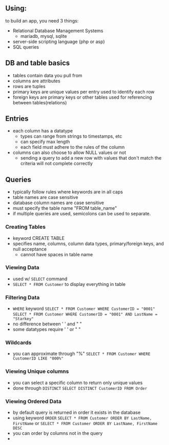 ## Using:
to build an app, you need 3 things:
- Relational Database Management Systems
	- mariadb, mysql, sqlite
- server-side scripting language (php or asp)
- SQL queries
## DB and table basics
- tables contain data you pull from
- columns are attributes
- rows are tuples
- primary keys are unique values per entry used to identify each row
- foreign keys are primary keys or other tables used for referencing between tables(relations)
## Entries
- each column has a datatype
	- types can range from strings to timestamps, etc
	- can specify max length
	- each field must adhere to the rules of the column
- columns can also choose to allow NULL values or not
	- sending a query to add a new row with values that don't match the criteria will not complete correctly
## Queries
- typically follow rules where keywords are in all caps
- table names are case sensitive
- database column names are case sensitive
- must specify the table name "FROM table_name"
- if multiple queries are used, semicolons can be used to separate.
### Creating Tables
- keyword CREATE TABLE
- specifies name, columns, column data types, primary/foreign keys, and null acceptance
	- cannot have spaces in table name
### Viewing Data
- used w/ `SELECT` command
- `SELECT * FROM Customer` to display everything in table
### Filtering Data
- `WHERE` keyword
	`SELECT * FROM Customer WHERE CustomerID = "0001"`
	`SELECT * FROM Customer WHERE CustomerID = "0001" AND LastName = "Starkey"`	
- no difference between ' ' and " "
- some datatypes require ' ' or " "
### Wildcards
- you can approximate through "%"
	`SELECT * FROM Customer WHERE CustomerID LIKE "000%"`
### Viewing Unique columns
- you can select a specific column to return only unique values
- done through `DISTINCT`
	`SELECT DISTINCT CustomerID FROM Order`
### Viewing Ordered Data
- by default query is returned in order it exists in the database
- using keyword `ORDER`
	`SELECT * FROM Customer ORDER BY LastName, FirstName`
	or
	`SELECT * FROM Customer ORDER BY LastName, FirstName DESC`
- you can order by columns not in the query
- 